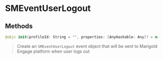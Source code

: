 # SMEventUserLogout

## Methods
```swift
@objc init(profileId: String = "", properties: [AnyHashable: Any]? = nil)
```

>Create an ``SMEventUserLogout`` event object that will be sent to Marigold Engage platform when user logs out<br/>